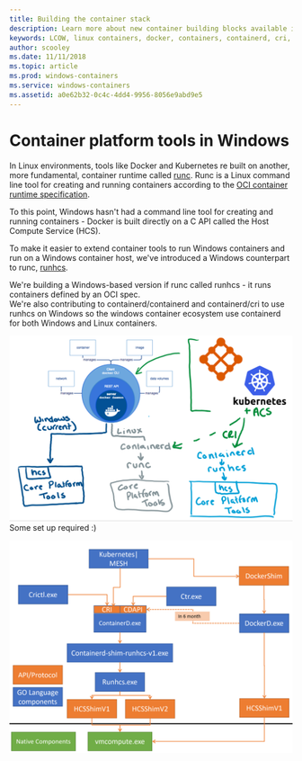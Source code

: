 ```yaml
---
title: Building the container stack
description: Learn more about new container building blocks available in Windows.
keywords: LCOW, linux containers, docker, containers, containerd, cri, runhcs, runc
author: scooley
ms.date: 11/11/2018
ms.topic: article
ms.prod: windows-containers
ms.service: windows-containers
ms.assetid: a0e62b32-0c4c-4dd4-9956-8056e9abd9e5
---
```


# Container platform tools in Windows

In Linux environments, tools like Docker and Kubernetes re built on another, more fundamental, container runtime called [runc](https://github.com/opencontainers/runc).  Runc is a Linux command line tool for creating and running containers according to the [OCI container runtime specification](https://github.com/opencontainers/runtime-spec).

To this point, Windows hasn't had a command line tool for creating and running containers - Docker is built directly on a C API called the Host Compute Service (HCS).  

To make it easier to extend container tools to run Windows containers and run on a Windows container host, we've introduced a Windows counterpart to runc, [runhcs](https://github.com/Microsoft/hcsshim/tree/master/cmd/runhcs).

We're building a Windows-based version if runc called runhcs - it runs containers defined by an OCI spec.  
We're also contributing to containerd/containerd and containerd/cri to use runhcs on Windows so the windows container ecosystem use containerd for both Windows and Linux containers.

![Containerd based container environments](media/containerd-platform.png)
Some set up required :)

![LCOW Process map](media/containerd-process-map.png)